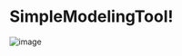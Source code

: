 # SimpleModelingTool!
![image](https://user-images.githubusercontent.com/98451803/195071977-f37759bc-1269-4120-9c1a-de7aae0d3606.png)

